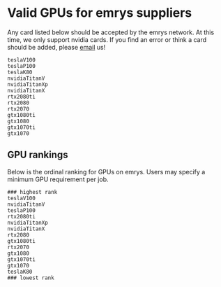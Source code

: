 # Valid GPUs for emrys suppliers

Any card listed below should be accepted by the emrys network. At this time, we only support nvidia cards.
If you find an error or think a card should be added, please [email](mailto:support@emrys.io) us!

    teslaV100
    teslaP100
    teslaK80
    nvidiaTitanV
    nvidiaTitanXp
    nvidiaTitanX
    rtx2080ti
    rtx2080
    rtx2070
    gtx1080ti
    gtx1080
    gtx1070ti
    gtx1070

## GPU rankings

Below is the ordinal ranking for GPUs on emrys. Users may specify a minimum GPU requirement per job.

    ### highest rank
    teslaV100
    nvidiaTitanV
    teslaP100
    rtx2080ti
    nvidiaTitanXp
    nvidiaTitanX
    rtx2080
    gtx1080ti
    rtx2070
    gtx1080
    gtx1070ti
    gtx1070
    teslaK80
    ### lowest rank
